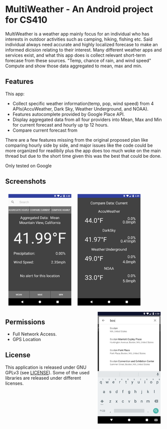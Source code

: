 # MultiWeather - An Android project for CS410

MultiWeather is a weather app mainly focus for an individual who has interests in outdoor activities such as camping, 
hiking, fishing etc. Said individual always need accurate and highly localized forecase to make an informed dicision
relating to their interest. Many different weather apps and services exist, and what this app does is collect relevant 
short-term forecase from these sources. "Temp, chance of rain, and wind speed" Compute and show those data aggregated 
to mean, max and min. 

## Features
This app:

- Collect specific weather information(temp, pop, wind speed) from 4 APIs(AccuWeather, Dark Sky, Weather Underground, and NOAA).
- Features autocomplete provided by Google Place API.
- Display aggregated data from all four providers into Mean, Max and Min for current forecast and hourly up tp 12 hours.
- Compare current forecast from

There are a few features missing from the original proposed plan like comparing hourly side by side,
and major issues like the code could be more organized for readibily plus the app does too much woke on the main thread
but due to the short time given this was the best that could be done.

Only tested on Google

## Screenshots
[<img src="/readme/multiweather_main.png" align="left"
width="200"
    hspace="10" vspace="10">](/readme/multiweather_main.png)
[<img src="/readme/multiweather_compare.png" align="center"
width="200"
    hspace="10" vspace="10">](/readme/multiweather_compare.png)
[<img src="/readme/multiweather_autocomplete.png" align="right"
width="200"
    hspace="10" vspace="10">](/readme/multiweather_autocomplete.png)

## Permissions

- Full Network Access.
- GPS Location 

## License

This application is released under GNU GPLv3 (see [LICENSE](LICENSE)).
Some of the used libraries are released under different licenses.
